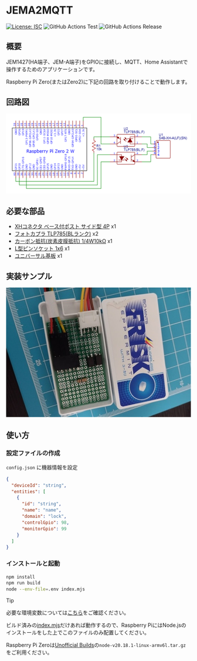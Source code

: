 # JEMA2MQTT

[![License: ISC](https://img.shields.io/github/license/nana4rider/jema2mqtt)](LICENSE)
![GitHub Actions Test](https://github.com/nana4rider/jema2mqtt/actions/workflows/test.yml/badge.svg)
![GitHub Actions Release](https://github.com/nana4rider/jema2mqtt/actions/workflows/release.yml/badge.svg)

## 概要

JEM1427(HA端子、JEM-A端子)をGPIOに接続し、MQTT、Home Assistantで操作するためのアプリケーションです。

Raspberry Pi Zero(またはZero2)に下記の回路を取り付けることで動作します。

## 回路図

!["Circuit Diagram"](images/circuit-diagram.png)

## 必要な部品

- [XHコネクタ ベース付ポスト サイド型 4P](https://akizukidenshi.com/catalog/g/g112842/) x1
- [フォトカプラ TLP785(BLランク)](https://akizukidenshi.com/catalog/g/g109846/) x2
- [カーボン抵抗(炭素皮膜抵抗) 1/4W10kΩ](https://akizukidenshi.com/catalog/g/g125103/) x1
- [L型ピンソケット 1x6](https://akizukidenshi.com/catalog/g/g109862/) x1
- [ユニバーサル基板](https://akizukidenshi.com/catalog/g/g112188/) x1

## 実装サンプル

!["Frisk"](images/frisk.jpg)

## 使い方

### 設定ファイルの作成

`config.json` に機器情報を設定

```json
{
  "deviceId": "string",
  "entities": [
    {
      "id": "string",
      "name": "name",
      "domain": "lock",
      "controlGpio": 98,
      "monitorGpio": 99
    }
  ]
}
```

### インストールと起動

```sh
npm install
npm run build
node --env-file=.env index.mjs
```

> [!TIP]  
> 必要な環境変数については[こちら](src/env.ts)をご確認ください。
>
> ビルド済みの[index.mjs](https://github.com/nana4rider/jema2mqtt/releases/)だけあれば動作するので、Raspberry PiにはNode.jsのインストールをした上でこのファイルのみ配置してください。
>
> Raspberry Pi Zeroは[Unofficial Builds](https://unofficial-builds.nodejs.org/download/release/v20.18.1/)の`node-v20.18.1-linux-armv6l.tar.gz`をご利用ください。
